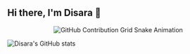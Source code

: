 ## Hi there, I'm Disara 👋

<div align="center">
    <img src="https://raw.githubusercontent.com/disara7/disara7/output/github-contribution-grid-snake.svg" alt="GitHub Contribution Grid Snake Animation"/>
</div>

![Disara's GitHub stats](https://github-readme-stats.vercel.app/api?username=disara7&show_icons=true&theme=radical)

<!--
**disara7/disara7** is a ✨ _special_ ✨ repository because its `README.md` (this file) appears on your GitHub profile.

Here are some ideas to get you started:

- 🔭 I’m currently working on ...
- 🌱 I’m currently learning ...
- 👯 I’m looking to collaborate on ...
- 🤔 I’m looking for help with ...
- 💬 Ask me about ...
- 📫 How to reach me: ...
- 😄 Pronouns: ...
- ⚡ Fun fact: ...
-->
